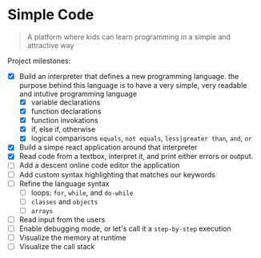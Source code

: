 # Simple Code

> A platform where kids can learn programming in a simple and attractive way

Project milestones:
- [x] Build an interpreter that defines a new programming language. the purpose behind this language is to have a very simple, very readable and intutive programming language
  - [x] variable declarations
  - [x] function declarations
  - [x] function invokations
  - [x] if, else if, otherwise
  - [x] logical comparisons `equals`, `not equals`, `less|greater than`, `and`, `or`
- [x] Build a simpe react application around that interpreter
- [x] Read code from a textbox, interpret it, and print either errors or output.
- [ ] Add a descent online code editor the application
- [ ] Add custom syntax highlighting that matches our keywords
- [ ] Refine the language syntax
  - [ ] loops: `for`, `while`, and `do-while`
  - [ ] `classes` and `objects`
  - [ ] `arrays`
- [ ] Read input from the users
- [ ] Enable debugging mode, or let's call it a `step-by-step` execution
- [ ] Visualize the memory at runtime
- [ ] Visualize the call stack
